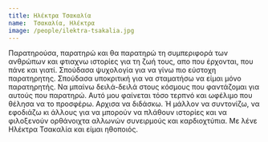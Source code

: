 ```yaml
---
title: Ηλέκτρα Τσακαλία
name:  Τσακαλία, Ηλέκτρα
image: /people/ilektra-tsakalia.jpg
---
```


Παρατηρούσα, παρατηρώ και θα παρατηρώ τη συμπεριφορά των ανθρώπων και φτιαχνω ιστορίες για τη ζωή τους, απο που έρχονται, που πάνε και γιατί. Σπούδασα ψυχολογία για 
να γίνω πιο εύστοχη παρατηρητης. Σπούδασα υποκριτική για να σταματήσω να είμαι μόνο παρατηρητής. Να μπαίνω δειλά-δειλά στους κόσμους που φαντάζομαι για αυτούς που παρατηρώ. Αυτό μου φαίνεται τόσο τερπνό και ωφέλιμο  που θέλησα να το προσφέρω. Αρχισα να διδάσκω. Ή μάλλον να συντονίζω, να εφοδιάζω κι άλλους για να μπορούν να πλάθουν ιστορίες και να φιλοξενούν ορθάνοιχτα αλλωνών συνειρμούς και καρδιοχτύπια. Με λένε Ηλέκτρα Τσακαλία και είμαι ηθοποιός.
